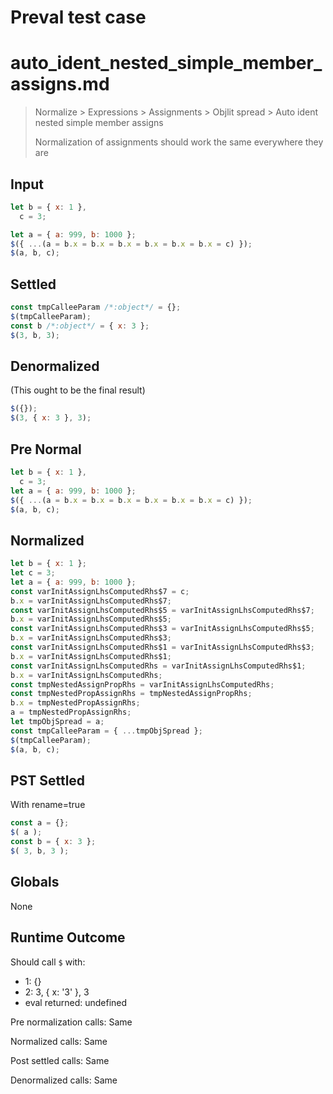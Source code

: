 # Preval test case

# auto_ident_nested_simple_member_assigns.md

> Normalize > Expressions > Assignments > Objlit spread > Auto ident nested simple member assigns
>
> Normalization of assignments should work the same everywhere they are

## Input

`````js filename=intro
let b = { x: 1 },
  c = 3;

let a = { a: 999, b: 1000 };
$({ ...(a = b.x = b.x = b.x = b.x = b.x = b.x = c) });
$(a, b, c);
`````

## Settled


`````js filename=intro
const tmpCalleeParam /*:object*/ = {};
$(tmpCalleeParam);
const b /*:object*/ = { x: 3 };
$(3, b, 3);
`````

## Denormalized
(This ought to be the final result)

`````js filename=intro
$({});
$(3, { x: 3 }, 3);
`````

## Pre Normal


`````js filename=intro
let b = { x: 1 },
  c = 3;
let a = { a: 999, b: 1000 };
$({ ...(a = b.x = b.x = b.x = b.x = b.x = b.x = c) });
$(a, b, c);
`````

## Normalized


`````js filename=intro
let b = { x: 1 };
let c = 3;
let a = { a: 999, b: 1000 };
const varInitAssignLhsComputedRhs$7 = c;
b.x = varInitAssignLhsComputedRhs$7;
const varInitAssignLhsComputedRhs$5 = varInitAssignLhsComputedRhs$7;
b.x = varInitAssignLhsComputedRhs$5;
const varInitAssignLhsComputedRhs$3 = varInitAssignLhsComputedRhs$5;
b.x = varInitAssignLhsComputedRhs$3;
const varInitAssignLhsComputedRhs$1 = varInitAssignLhsComputedRhs$3;
b.x = varInitAssignLhsComputedRhs$1;
const varInitAssignLhsComputedRhs = varInitAssignLhsComputedRhs$1;
b.x = varInitAssignLhsComputedRhs;
const tmpNestedAssignPropRhs = varInitAssignLhsComputedRhs;
const tmpNestedPropAssignRhs = tmpNestedAssignPropRhs;
b.x = tmpNestedPropAssignRhs;
a = tmpNestedPropAssignRhs;
let tmpObjSpread = a;
const tmpCalleeParam = { ...tmpObjSpread };
$(tmpCalleeParam);
$(a, b, c);
`````

## PST Settled
With rename=true

`````js filename=intro
const a = {};
$( a );
const b = { x: 3 };
$( 3, b, 3 );
`````

## Globals

None

## Runtime Outcome

Should call `$` with:
 - 1: {}
 - 2: 3, { x: '3' }, 3
 - eval returned: undefined

Pre normalization calls: Same

Normalized calls: Same

Post settled calls: Same

Denormalized calls: Same
